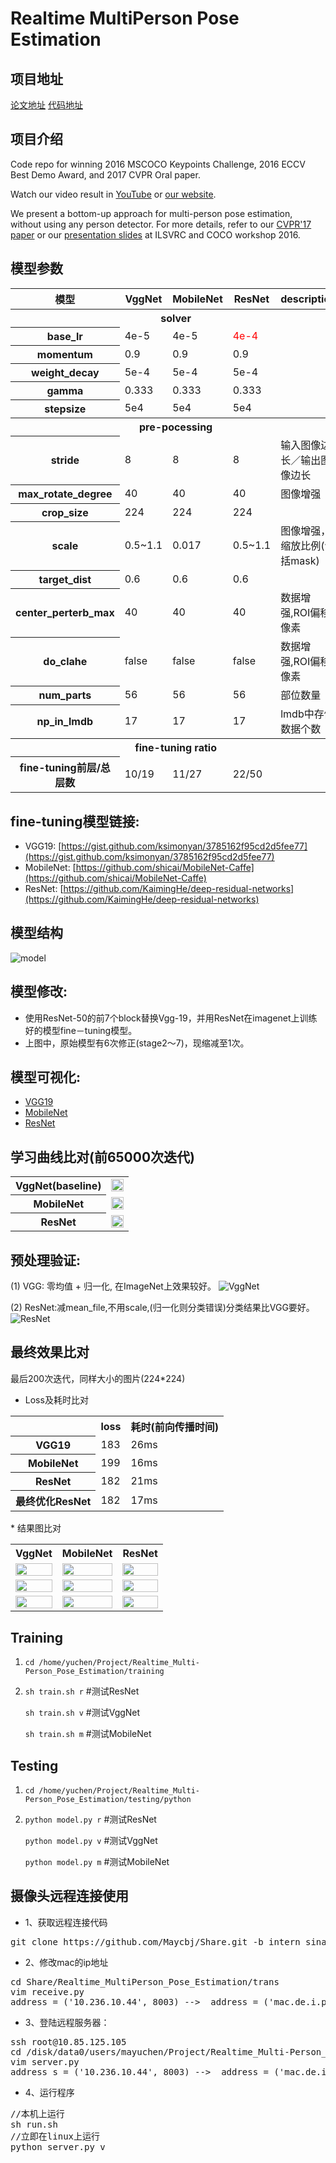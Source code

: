# Realtime MultiPerson Pose Estimation

## 项目地址
[论文地址](https://arxiv.org/abs/1611.08050)
[代码地址](https://github.com/ZheC/Realtime_Multi-Person_Pose_Estimation)

## 项目介绍
Code repo for winning 2016 MSCOCO Keypoints Challenge, 2016 ECCV Best Demo Award, and 2017 CVPR Oral paper.  

Watch our video result in [YouTube](https://www.youtube.com/watch?v=pW6nZXeWlGM&t=77s) or [our website](http://posefs1.perception.cs.cmu.edu/Users/ZheCao/humanpose.mp4). 

We present a bottom-up approach for multi-person pose estimation, without using any person detector. For more details, refer to our [CVPR'17 paper](https://arxiv.org/abs/1611.08050) or our [presentation slides](http://image-net.org/challenges/talks/2016/Multi-person%20pose%20estimation-CMU.pdf) at ILSVRC and COCO workshop 2016.

## 模型参数
<table>
    <tr>
        <th>模型</th>
        <th>VggNet</th>
        <th>MobileNet</th>
        <th>ResNet</th>
        <th>description</th>
    </tr>
    <tr>
       <th colspan=5>solver</th>
   </tr>
   <tr>
    <th>base_lr</th>
    <td>4e-5</td>
    <td>4e-5</td>
    <td><font color=red>4e-4</font></td>
    <td></td>
</tr>
<tr>
    <th>momentum</th>
    <td>0.9</td>
    <td>0.9</td>
    <td>0.9</td>
    <td></td>
</tr>
<tr>
    <th>weight_decay</th>
    <td>5e-4</td>
    <td>5e-4</td>
    <td>5e-4</td>
    <td></td>
</tr>
<tr>
    <th>gamma</td>
        <td>0.333</td>
        <td>0.333</td>
        <td>0.333</td>
        <td></td>
    </tr>
    <tr>
        <th>stepsize</th>
        <td>5e4</td>
        <td>5e4</td>
        <td>5e4</td>
        <td></td>
    </tr> 
    <tr>
       <th colspan=5>pre-pocessing</th>
   </tr>
   <tr>
    <th>stride</th>
    <td>8</td>
    <td>8</td>
    <td>8</td>
    <td>输入图像边长／输出图像边长</td>
</tr>
<tr>
    <th>max_rotate_degree</th>
    <td>40</td>
    <td>40</td>
    <td>40</td>
    <td>图像增强</td>
</tr>
<tr>
    <th>crop_size</th>
    <td>224</td>
    <td>224</td>
    <td>224</td>
    <td></td>
</tr>
<tr>
    <th>scale</th>
    <td>0.5~1.1</td>
    <td>0.017</td>
    <td>0.5~1.1</td>
    <td>图像增强，缩放比例(包括mask)</td>
</tr>
<tr>
    <th>target_dist</th>
    <td>0.6</td>
    <td>0.6</td>
    <td>0.6</td>
    <td></td>
</tr>
<tr>
    <th>center_perterb_max</th>
    <td>40</td>
    <td>40</td>
    <td>40</td>
    <td>数据增强,ROI偏移像素</td>
</tr>
<tr>
    <th>do_clahe</th>
    <td>false</td>
    <td>false</td>
    <td>false</td>
    <td>数据增强,ROI偏移像素</td>
</tr>
<tr>
    <th>num_parts</th>
    <td>56</td>
    <td>56</td>
    <td>56</td>
    <td>部位数量</td>
</tr>
<tr>
    <th>np_in_lmdb</th>
    <td>17</td>
    <td>17</td>
    <td>17</td>
    <td>lmdb中存储数据个数</td>
</tr>
<tr>
   <th colspan=5>fine-tuning ratio</th>
</tr>
<tr>
    <th>fine-tuning前层/总层数</th>
    <td>10/19</td>
    <td>11/27</td>
    <td>22/50</td>
    <td></td>
</tr>
</table>

## fine-tuning模型链接:
* VGG19:    [https://gist.github.com/ksimonyan/3785162f95cd2d5fee77](https://gist.github.com/ksimonyan/3785162f95cd2d5fee77)
* MobileNet:    [https://github.com/shicai/MobileNet-Caffe](https://github.com/shicai/MobileNet-Caffe)
* ResNet:   [https://github.com/KaimingHe/deep-residual-networks](https://github.com/KaimingHe/deep-residual-networks)

## 模型结构
![model](https://github.com/ZheC/Multi-Person-Pose-Estimation/raw/master/readme/arch.png)

## 模型修改:
* 使用ResNet-50的前7个block替换Vgg-19，并用ResNet在imagenet上训练好的模型fine－tuning模型。
* 上图中，原始模型有6次修正(stage2～7)，现缩减至1次。

## 模型可视化:
* [VGG19](http://ethereon.github.io/netscope/#/gist/e2a91691f79bc8830a84de24f6d68155)   
* [MobileNet](http://ethereon.github.io/netscope/#/gist/d56116c37c78950b8b84fd937c1a052b)  
* [ResNet](http://ethereon.github.io/netscope/#/gist/41714c30513568c15e6641acb7c0ba12) 

## 学习曲线比对(前65000次迭代)
<table>
    <tr>
        <th>VggNet(baseline)</th>
        <td><img src="https://raw.githubusercontent.com/Maycbj/Share/intern_sina/Realtime_MultiPerson_Pose_Estimation/images/vgg.png" width=100% height=50%></td>
    </tr>
    <tr>
        <th>MobileNet </th>
        <td><img src="https://raw.githubusercontent.com/Maycbj/Share/intern_sina/Realtime_MultiPerson_Pose_Estimation/images/mobile.png" width=100% height=50%></td>
    </tr>
    <tr>
        <th>ResNet</th>
        <td><img src="https://raw.githubusercontent.com/Maycbj/Share/intern_sina/Realtime_MultiPerson_Pose_Estimation/images/resnet.png" width=100% height=50%></td>
    </tr>
</table>


## 预处理验证:
(1) VGG: 零均值 + 归一化, 在ImageNet上效果较好。
![VggNet](https://raw.githubusercontent.com/Maycbj/Share/intern_sina/Realtime_MultiPerson_Pose_Estimation/images/vgg1.png)

(2) ResNet:减mean_file,不用scale,(归一化则分类错误)分类结果比VGG要好。
![ResNet](https://raw.githubusercontent.com/Maycbj/Share/intern_sina/Realtime_MultiPerson_Pose_Estimation/images/resnet1.png)

## 最终效果比对
最后200次迭代，同样大小的图片(224*224)

* Loss及耗时比对
<table>
    <tr>
        <th></th>
        <th>loss</th>
        <th>耗时(前向传播时间)</th>
    </tr>
    <tr>
        <th>VGG19</th>
        <td>183</td>
        <td>26ms</td>
    </tr>
        <th>MobileNet</th>
        <td>199</td>
        <td>16ms</td>
    </tr>
        <th>ResNet</th>
        <td>182</td>
        <td>21ms</td>
    </tr>
    </tr>
        <th>最终优化ResNet</th>
        <td>182</td>
        <td>17ms</td>
    </tr>
</table>
* 结果图比对
<table>
  <tr>
    <th>VggNet</th>
    <th>MobileNet</th>
    <th>ResNet</th>
</tr>
<tr>
    <td><img src="https://raw.githubusercontent.com/Maycbj/Share/intern_sina/Realtime_MultiPerson_Pose_Estimation/images/vgg2.png" width=100% height=70%></td>
    <td><img src="https://raw.githubusercontent.com/Maycbj/Share/intern_sina/Realtime_MultiPerson_Pose_Estimation/images/mobile2.png" width=100% height=70%></td>
    <td><img src="https://raw.githubusercontent.com/Maycbj/Share/intern_sina/Realtime_MultiPerson_Pose_Estimation/images/resnet2.png" width=100% height=70%></td>
</tr>
<tr>
    <td><img src="https://raw.githubusercontent.com/Maycbj/Share/intern_sina/Realtime_MultiPerson_Pose_Estimation/images/vgg3.png" width=100% height=70%></td>
    <td><img src="https://raw.githubusercontent.com/Maycbj/Share/intern_sina/Realtime_MultiPerson_Pose_Estimation/images/mobile3.png" width=100% height=70%></td>
    <td><img src="https://raw.githubusercontent.com/Maycbj/Share/intern_sina/Realtime_MultiPerson_Pose_Estimation/images/resnet3.png" width=100% height=70%></td>
</tr>
<tr>
    <td><img src="https://raw.githubusercontent.com/Maycbj/Share/intern_sina/Realtime_MultiPerson_Pose_Estimation/images/vgg4.png" width=100% height=70%></td>
    <td><img src="https://raw.githubusercontent.com/Maycbj/Share/intern_sina/Realtime_MultiPerson_Pose_Estimation/images/mobile4.png" width=100% height=70%></td>
    <td><img src="https://raw.githubusercontent.com/Maycbj/Share/intern_sina/Realtime_MultiPerson_Pose_Estimation/images/resnet4.png" width=100% height=70%></td>
</tr>
</table>

## Training
1. `cd /home/yuchen/Project/Realtime_Multi-Person_Pose_Estimation/training`
	
2. `sh train.sh r`   #测试ResNet
 
   `sh train.sh v`   #测试VggNet
   
   `sh train.sh m`   #测试MobileNet


## Testing
1. `cd /home/yuchen/Project/Realtime_Multi-Person_Pose_Estimation/testing/python`

2. `python model.py r`   #测试ResNet
 
   `python model.py v`   #测试VggNet
   
   `python model.py m`   #测试MobileNet
	
## 摄像头远程连接使用
* 1、获取远程连接代码
<pre>
git clone https://github.com/Maycbj/Share.git -b intern_sina`
</pre>

* 2、修改mac的ip地址 
<pre>
cd Share/Realtime_MultiPerson_Pose_Estimation/trans
vim receive.py 
address = ('10.236.10.44', 8003) -->  address = ('mac.de.i.p', 8003)
</pre>


* 3、登陆远程服务器：
<pre>
ssh root@10.85.125.105
cd /disk/data0/users/mayuchen/Project/Realtime_Multi-Person_Pose_Estimation/testing/python
vim server.py 
address_s = ('10.236.10.44', 8003) -->  address = ('mac.de.i.p', 8003)
</pre>

* 4、运行程序
<pre>
//本机上运行
sh run.sh
//立即在linux上运行
python server.py v
</pre>








